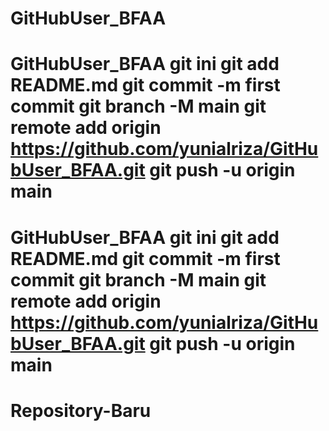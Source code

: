 # GitHubUser_BFAA
# GitHubUser_BFAA git ini git add README.md git commit -m first commit git branch -M main git remote add origin https://github.com/yunialriza/GitHubUser_BFAA.git git push -u origin main
# GitHubUser_BFAA git ini git add README.md git commit -m first commit git branch -M main git remote add origin https://github.com/yunialriza/GitHubUser_BFAA.git git push -u origin main
# Repository-Baru
